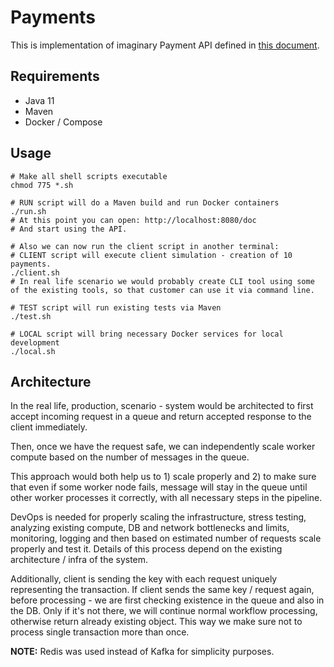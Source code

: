 # Payments

This is implementation of imaginary Payment API defined in [this document](task.pdf).

## Requirements
- Java 11
- Maven
- Docker / Compose

## Usage
```shell
# Make all shell scripts executable
chmod 775 *.sh

# RUN script will do a Maven build and run Docker containers
./run.sh
# At this point you can open: http://localhost:8080/doc
# And start using the API.

# Also we can now run the client script in another terminal:
# CLIENT script will execute client simulation - creation of 10 payments.
./client.sh 
# In real life scenario we would probably create CLI tool using some of the existing tools, so that customer can use it via command line.

# TEST script will run existing tests via Maven
./test.sh

# LOCAL script will bring necessary Docker services for local development
./local.sh
```

## Architecture
In the real life, production, scenario - system would be architected to first accept incoming request in a queue and return accepted response to the client immediately.

Then, once we have the request safe, we can independently scale worker compute based on the number of messages in the queue.

This approach would both help us to 1) scale properly and 2) to make sure that even if some worker node fails, message will stay in the queue until other worker processes it correctly, with all necessary steps in the pipeline.

DevOps is needed for properly scaling the infrastructure, stress testing, analyzing existing compute, DB and network bottlenecks and limits, monitoring, logging and then based on estimated number of requests scale properly and test it. Details of this process depend on the existing architecture / infra of the system.

Additionally, client is sending the key with each request uniquely representing the transaction. If client sends the same key / request again, before processing - we are first checking existence in the queue and also in the DB. Only if it's not there, we will continue normal workflow processing, otherwise return already existing object. This way we make sure not to process single transaction more than once.

**NOTE:** Redis was used instead of Kafka for simplicity purposes.
